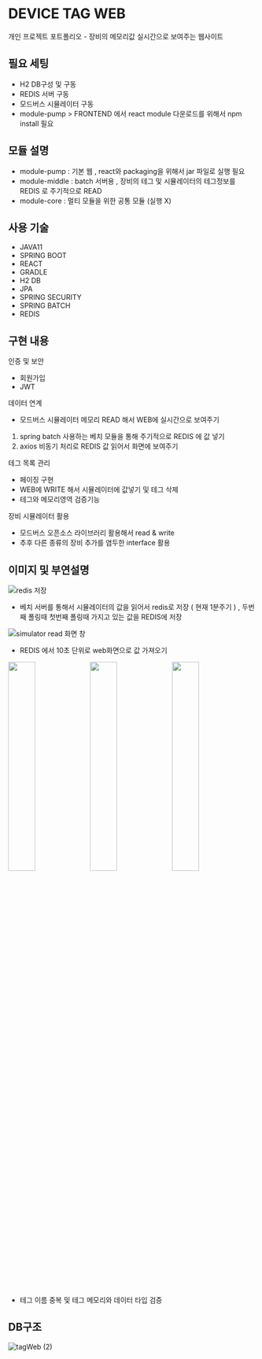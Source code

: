 # DEVICE TAG WEB
개인 프로젝트 포트폴리오 - 장비의 메모리값 실시간으로 보여주는 웹사이트 

## 필요 세팅
- H2 DB구성 및 구동
- REDIS 서버 구동
- 모드버스 시뮬레이터 구동
- module-pump >  FRONTEND  에서 react module 다운로드를 위해서 npm install 필요


## 모듈 설명
- module-pump :  기본 웹 , react와 packaging을 위해서 jar 파일로 실행 필요
- module-middle :  batch 서버용 ,  장비의 테그 및 시뮬레이터의 테그정보를 REDIS 로 주기적으로 READ
- module-core :   멀티 모듈을 위한 공통 모듈 (실행 X)



## 사용 기술
- JAVA11 
- SPRING BOOT
- REACT
- GRADLE
- H2 DB
- JPA
- SPRING SECURITY
- SPRING BATCH
- REDIS

## 구현 내용
인증 및 보안
* 회원가입
* JWT

데이터 연계
* 모드버스 시뮬레이터 메모리 READ 해서 WEB에 실시간으로 보여주기
1. spring batch 사용하는 베치 모듈을 통해 주기적으로 REDIS 에 값 넣기 
2. axios 비동기 처리로 REDIS 값 읽어서 화면에 보여주기

테그 목록 관리
* 페이징 구현
* WEB에 WRITE 해서 시뮬레이터에 값넣기 및 테그 삭제
* 테그와 메모리영역 검증기능

장비 시뮬레이터 활용
* 모드버스 오픈소스 라이브러리 활용해서 read & write
* 추후 다른 종류의 장비 추가를 염두한 interface 활용


## 이미지 및 부연설명

![redis 저장](https://user-images.githubusercontent.com/104551163/182080477-7604b7cc-8d71-4831-aa33-faed3a260eb2.PNG)

* 베치 서버를 통해서 시뮬레이터의 값을 읽어서 redis로 저장 ( 현재 1분주기 ) , 두번째 폴링때 첫번째 폴링때 가지고 있는 값을 REDIS에 저장

![simulator read 화면 창](https://user-images.githubusercontent.com/104551163/182082325-618165db-b5ef-4cda-86dd-60d1bc1472ce.PNG)

* REDIS 에서 10초 단위로 web화면으로 값 가져오기 

<img src="https://user-images.githubusercontent.com/104551163/182088544-01ec3f6a-9e39-410f-a811-3b58c5bbc45e.PNG" style = "float:left; width: 33% " />
<img src="https://user-images.githubusercontent.com/104551163/182088557-894f3daf-dd55-4646-9423-2a56edd1cc92.PNG" style = "float:left; width: 33% " />  
<img src="https://user-images.githubusercontent.com/104551163/182088566-4ac5a2b1-a660-420f-944f-e1c3ec271123.PNG" style = "float:left; width: 33% " />                                                                                                            

* 테그 이름 중복 및 테그 메모리와 데이터 타입  검증 

## DB구조 

![tagWeb (2)](https://user-images.githubusercontent.com/104551163/179693985-8bb8a501-652e-4f0c-b5c8-353072f140a2.png)


